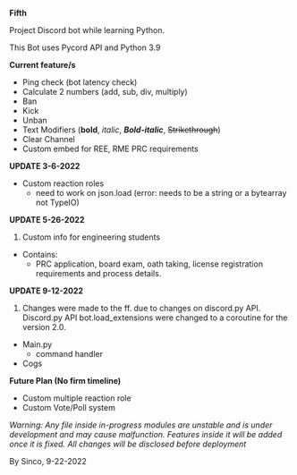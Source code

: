 **Fifth**

Project Discord bot while learning Python.

This Bot uses Pycord API and Python 3.9

**Current feature/s**
- Ping check (bot latency check)
- Calculate 2 numbers (add, sub, div, multiply) 
- Ban
- Kick
- Unban
- Text Modifiers (**bold**, *italic*, ***Bold-italic***, ~~Strikethrough~~)
- Clear Channel 
- Custom embed for REE, RME PRC requirements

**UPDATE 3-6-2022**
- Custom reaction roles 
  - need to work on json.load (error: needs to be a string or a bytearray not TypeIO)

**UPDATE 5-26-2022**
1. Custom info for engineering students 
  - Contains:
    - PRC application, board exam, oath taking, license registration requirements and process details. 

**UPDATE 9-12-2022** 
1. Changes were made to the ff. due to changes on discord.py API. Discord.py API bot.load_extensions were changed to a coroutine for the version 2.0.
  - Main.py 
    - command handler
  - Cogs

**Future Plan (No firm timeline)**
- Custom multiple reaction role
- Custom Vote/Poll system

*Warning: Any file inside in-progress modules are unstable and is under development and may cause malfunction. Features inside it will be added once it is fixed. All changes will be disclosed before deployment*

By Sinco, 9-22-2022 

